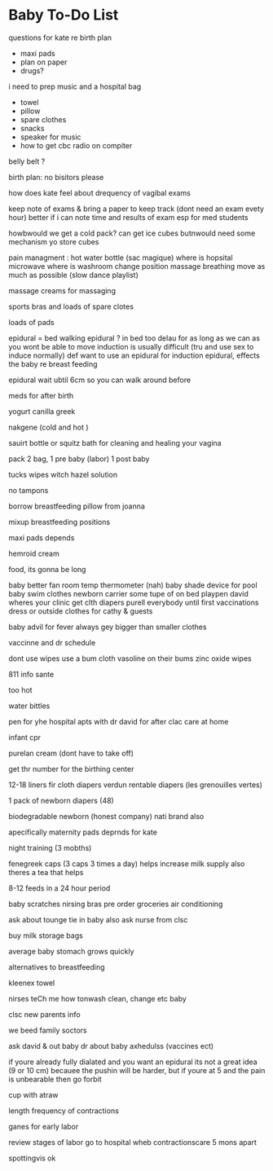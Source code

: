 # Baby To-Do List

questions for kate re birth plan

- maxi pads
- plan on paper
- drugs?

i need to prep music
and a hospital bag

- towel
- pillow
- spare clothes
- snacks
- speaker for music
- how to get cbc radio on compiter 



belly belt ?

birth plan: no bisitors please 

how does kate feel about drequency of vagibal exams

keep note of exams & bring a paper to keep track (dont need an exam evety hour) better if i can note time and results of exam
esp for med students 

howbwould we get a cold pack? can get ice cubes butnwould  need some mechanism yo store cubes 

pain managment : 
hot water bottle (sac magique)
where is hopsital microwave 
where is washroom
change position
massage 
breathing 
move as much as possible
(slow dance playlist)

massage creams for massaging 

sports bras and loads of spare clotes 


loads of pads

epidural = bed 
walking epidural ? in bed too
delau for as long as we can as you wont be able to move
induction is usually difficult 
(tru and use sex to induce normally)
def want to use an epidural for induction
epidural, effects the baby re breast feeding 

epidural wait ubtil 6cm so you can walk around before 

meds for after birth

yogurt canilla greek

nakgene (cold and hot )

sauirt bottle or squitz bath for cleaning and healing your vagina 

pack 2 bag, 1 pre baby (labor) 1 post baby

tucks wipes witch hazel solution

no tampons


borrow breastfeeding pillow from joanna 

mixup breastfeeding positions

maxi pads
depends

hemroid cream

food, its gonna be long

baby better fan
room temp thermometer (nah)
baby shade device for pool
baby swim clothes
newborn carrier
some tupe of on bed playpen
david wheres your clinic
get clth diapers
purell everybody until first vaccinations
dress or outside clothes for cathy & guests

baby advil for fever
always gey bigger than smaller clothes

vaccinne and dr schedule

dont use wipes
use a bum cloth 
vasoline on their bums
zinc oxide wipes

811 info sante

too hot 

water bittles 

pen for yhe hospital
apts with dr david for after
clac care at home 

infant cpr

purelan cream (dont have to take off)

get thr number for the birthing center

12-18 liners fir cloth diapers
verdun rentable diapers (les grenouilles vertes)

1 pack of newborn diapers (48)

biodegradable newborn (honest company) nati brand also

apecifically maternity pads
deprnds for kate 

night training (3 mobths)

fenegreek caps (3 caps 3 times a day) helps increase milk supply
also theres a tea that helps 


8-12 feeds in a 24 hour period 

baby scratches
nirsing bras
pre order groceries
air conditioning 



ask about tounge tie in baby
also ask nurse from clsc

buy milk storage bags

average baby stomach grows quickly

alternatives to breastfeeding 

kleenex
towel

nirses teCh me how tonwash clean, change etc baby

clsc new parents info 

we beed family soctors

ask david & out baby dr about baby axhedulss (vaccines ect)









if youre already fully dialated and you want an epidural its not a great idea (9 or 10 cm) becauee the pushin will be harder, but if youre at 5 and the pain is unbearable then go forbit 


cup with atraw 

length frequency of contractions

ganes for early labor


review stages of labor
go to hospital wheb contractionscare 5 mons apart

spottingvis ok 

